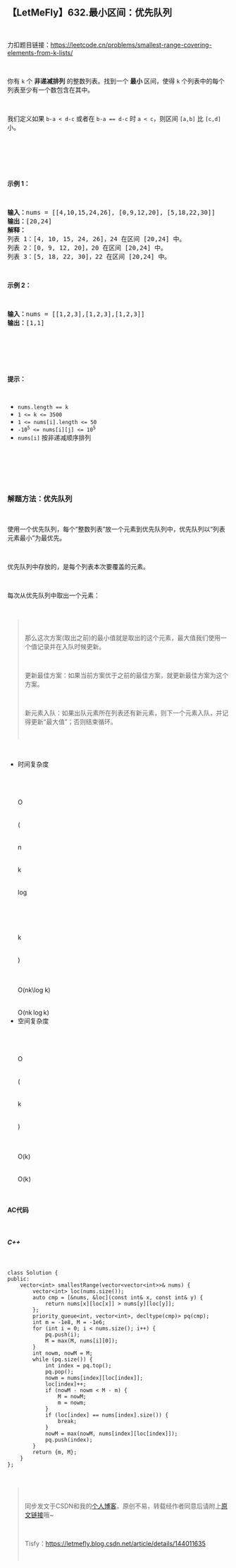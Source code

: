 <h2><a id="LetMeFly632_1"></a>【LetMeFly】632.最小区间：优先队列</h2> <br><p>力扣题目链接：<a href="https://leetcode.cn/problems/smallest-range-covering-elements-from-k-lists/" rel="nofollow">https://leetcode.cn/problems/smallest-range-covering-elements-from-k-lists/</a></p> <br><p>你有 <code>k</code> 个 <strong>非递减排列</strong> 的整数列表。找到一个 <strong>最小 </strong>区间，使得 <code>k</code> 个列表中的每个列表至少有一个数包含在其中。</p> <br><p>我们定义如果 <code>b-a < d-c</code> 或者在 <code>b-a == d-c</code> 时 <code>a < c</code>，则区间 <code>[a,b]</code> 比 <code>[c,d]</code> 小。</p> <br><p> </p> <br><p><strong>示例 1：</strong></p> <br><pre><strong>输入：</strong>nums = [[4,10,15,24,26], [0,9,12,20], [5,18,22,30]]<br><strong>输出：</strong>[20,24]<br><strong>解释：</strong> <br>列表 1：[4, 10, 15, 24, 26]，24 在区间 [20,24] 中。<br>列表 2：[0, 9, 12, 20]，20 在区间 [20,24] 中。<br>列表 3：[5, 18, 22, 30]，22 在区间 [20,24] 中。<br></pre> <br><p><strong>示例 2：</strong></p> <br><pre><strong>输入：</strong>nums = [[1,2,3],[1,2,3],[1,2,3]]<br><strong>输出：</strong>[1,1]<br></pre> <br><p> </p> <br><p><strong>提示：</strong></p> <br><ul><li><code>nums.length == k</code></li><li><code>1 <= k <= 3500</code></li><li><code>1 <= nums[i].length <= 50</code></li><li><code>-10<sup>5</sup> <= nums[i][j] <= 10<sup>5</sup></code></li><li><code>nums[i]</code> 按非递减顺序排列</li></ul> <br><p> </p> <br><h3><a id="_45"></a>解题方法：优先队列</h3> <br><p>使用一个优先队列，每个“整数列表”放一个元素到优先队列中，优先队列以“列表元素最小”为最优先。</p> <br><p>优先队列中存放的，是每个列表本次要覆盖的元素。</p> <br><p>每次从优先队列中取出一个元素：</p> <br><blockquote> <br> <p>那么这次方案(取出之前)的最小值就是取出的这个元素，最大值我们使用一个值记录并在入队时候更新。</p> <br> <p>更新最佳方案：如果当前方案优于之前的最佳方案，就更新最佳方案为这个方案。</p> <br> <p>新元素入队：如果出队元素所在列表还有新元素，则下一个元素入队，并记得更新“最大值”；否则结束循环。</p> <br></blockquote> <br><ul><li>时间复杂度<span class="katex--inline"><span class="katex"><span class="katex-mathml"> <br>      <br>       <br>        <br>        <br>          O <br>         <br>        <br>          ( <br>         <br>        <br>          n <br>         <br>        <br>          k <br>         <br>        <br>          log <br>         <br>        <br>          ⁡ <br>         <br>        <br>          k <br>         <br>        <br>          ) <br>         <br>        <br>       <br>         O(nk\log k) <br>        <br>       <br>     </span><span class="katex-html"><span class="base"><span class="strut" style="height: 1em; vertical-align: -0.25em;"></span><span class="mord mathnormal" style="margin-right: 0.0278em;">O</span><span class="mopen">(</span><span class="mord mathnormal" style="margin-right: 0.0315em;">nk</span><span class="mspace" style="margin-right: 0.1667em;"></span><span class="mop">lo<span style="margin-right: 0.0139em;">g</span></span><span class="mspace" style="margin-right: 0.1667em;"></span><span class="mord mathnormal" style="margin-right: 0.0315em;">k</span><span class="mclose">)</span></span></span></span></span></li><li>空间复杂度<span class="katex--inline"><span class="katex"><span class="katex-mathml"> <br>      <br>       <br>        <br>        <br>          O <br>         <br>        <br>          ( <br>         <br>        <br>          k <br>         <br>        <br>          ) <br>         <br>        <br>       <br>         O(k) <br>        <br>       <br>     </span><span class="katex-html"><span class="base"><span class="strut" style="height: 1em; vertical-align: -0.25em;"></span><span class="mord mathnormal" style="margin-right: 0.0278em;">O</span><span class="mopen">(</span><span class="mord mathnormal" style="margin-right: 0.0315em;">k</span><span class="mclose">)</span></span></span></span></span></li></ul> <br><h4><a id="AC_62"></a>AC代码</h4> <br><h5><a id="C_64"></a>C++</h5> <br><pre><code class="prism language-cpp"><span class="token keyword">class</span> <span class="token class-name">Solution</span> <span class="token punctuation">{<!-- --></span><br><span class="token keyword">public</span><span class="token operator">:</span><br>    vector<span class="token operator"><</span><span class="token keyword">int</span><span class="token operator">></span> <span class="token function">smallestRange</span><span class="token punctuation">(</span>vector<span class="token operator"><</span>vector<span class="token operator"><</span><span class="token keyword">int</span><span class="token operator">>></span><span class="token operator">&</span> nums<span class="token punctuation">)</span> <span class="token punctuation">{<!-- --></span><br>        vector<span class="token operator"><</span><span class="token keyword">int</span><span class="token operator">></span> <span class="token function">loc</span><span class="token punctuation">(</span>nums<span class="token punctuation">.</span><span class="token function">size</span><span class="token punctuation">(</span><span class="token punctuation">)</span><span class="token punctuation">)</span><span class="token punctuation">;</span><br>        <span class="token keyword">auto</span> cmp <span class="token operator">=</span> <span class="token punctuation">[</span><span class="token operator">&</span>nums<span class="token punctuation">,</span> <span class="token operator">&</span>loc<span class="token punctuation">]</span><span class="token punctuation">(</span><span class="token keyword">const</span> <span class="token keyword">int</span><span class="token operator">&</span> x<span class="token punctuation">,</span> <span class="token keyword">const</span> <span class="token keyword">int</span><span class="token operator">&</span> y<span class="token punctuation">)</span> <span class="token punctuation">{<!-- --></span><br>            <span class="token keyword">return</span> nums<span class="token punctuation">[</span>x<span class="token punctuation">]</span><span class="token punctuation">[</span>loc<span class="token punctuation">[</span>x<span class="token punctuation">]</span><span class="token punctuation">]</span> <span class="token operator">></span> nums<span class="token punctuation">[</span>y<span class="token punctuation">]</span><span class="token punctuation">[</span>loc<span class="token punctuation">[</span>y<span class="token punctuation">]</span><span class="token punctuation">]</span><span class="token punctuation">;</span><br>        <span class="token punctuation">}</span><span class="token punctuation">;</span><br>        priority_queue<span class="token operator"><</span><span class="token keyword">int</span><span class="token punctuation">,</span> vector<span class="token operator"><</span><span class="token keyword">int</span><span class="token operator">></span><span class="token punctuation">,</span> <span class="token keyword">decltype</span><span class="token punctuation">(</span>cmp<span class="token punctuation">)</span><span class="token operator">></span> <span class="token function">pq</span><span class="token punctuation">(</span>cmp<span class="token punctuation">)</span><span class="token punctuation">;</span><br>        <span class="token keyword">int</span> m <span class="token operator">=</span> <span class="token operator">-</span><span class="token number">1e8</span><span class="token punctuation">,</span> M <span class="token operator">=</span> <span class="token operator">-</span><span class="token number">1e6</span><span class="token punctuation">;</span><br>        <span class="token keyword">for</span> <span class="token punctuation">(</span><span class="token keyword">int</span> i <span class="token operator">=</span> <span class="token number">0</span><span class="token punctuation">;</span> i <span class="token operator"><</span> nums<span class="token punctuation">.</span><span class="token function">size</span><span class="token punctuation">(</span><span class="token punctuation">)</span><span class="token punctuation">;</span> i<span class="token operator">++</span><span class="token punctuation">)</span> <span class="token punctuation">{<!-- --></span><br>            pq<span class="token punctuation">.</span><span class="token function">push</span><span class="token punctuation">(</span>i<span class="token punctuation">)</span><span class="token punctuation">;</span><br>            M <span class="token operator">=</span> <span class="token function">max</span><span class="token punctuation">(</span>M<span class="token punctuation">,</span> nums<span class="token punctuation">[</span>i<span class="token punctuation">]</span><span class="token punctuation">[</span><span class="token number">0</span><span class="token punctuation">]</span><span class="token punctuation">)</span><span class="token punctuation">;</span><br>        <span class="token punctuation">}</span><br>        <span class="token keyword">int</span> nowm<span class="token punctuation">,</span> nowM <span class="token operator">=</span> M<span class="token punctuation">;</span><br>        <span class="token keyword">while</span> <span class="token punctuation">(</span>pq<span class="token punctuation">.</span><span class="token function">size</span><span class="token punctuation">(</span><span class="token punctuation">)</span><span class="token punctuation">)</span> <span class="token punctuation">{<!-- --></span><br>            <span class="token keyword">int</span> index <span class="token operator">=</span> pq<span class="token punctuation">.</span><span class="token function">top</span><span class="token punctuation">(</span><span class="token punctuation">)</span><span class="token punctuation">;</span><br>            pq<span class="token punctuation">.</span><span class="token function">pop</span><span class="token punctuation">(</span><span class="token punctuation">)</span><span class="token punctuation">;</span><br>            nowm <span class="token operator">=</span> nums<span class="token punctuation">[</span>index<span class="token punctuation">]</span><span class="token punctuation">[</span>loc<span class="token punctuation">[</span>index<span class="token punctuation">]</span><span class="token punctuation">]</span><span class="token punctuation">;</span><br>            loc<span class="token punctuation">[</span>index<span class="token punctuation">]</span><span class="token operator">++</span><span class="token punctuation">;</span><br>            <span class="token keyword">if</span> <span class="token punctuation">(</span>nowM <span class="token operator">-</span> nowm <span class="token operator"><</span> M <span class="token operator">-</span> m<span class="token punctuation">)</span> <span class="token punctuation">{<!-- --></span><br>                M <span class="token operator">=</span> nowM<span class="token punctuation">;</span><br>                m <span class="token operator">=</span> nowm<span class="token punctuation">;</span><br>            <span class="token punctuation">}</span><br>            <span class="token keyword">if</span> <span class="token punctuation">(</span>loc<span class="token punctuation">[</span>index<span class="token punctuation">]</span> <span class="token operator">==</span> nums<span class="token punctuation">[</span>index<span class="token punctuation">]</span><span class="token punctuation">.</span><span class="token function">size</span><span class="token punctuation">(</span><span class="token punctuation">)</span><span class="token punctuation">)</span> <span class="token punctuation">{<!-- --></span><br>                <span class="token keyword">break</span><span class="token punctuation">;</span><br>            <span class="token punctuation">}</span><br>            nowM <span class="token operator">=</span> <span class="token function">max</span><span class="token punctuation">(</span>nowM<span class="token punctuation">,</span> nums<span class="token punctuation">[</span>index<span class="token punctuation">]</span><span class="token punctuation">[</span>loc<span class="token punctuation">[</span>index<span class="token punctuation">]</span><span class="token punctuation">]</span><span class="token punctuation">)</span><span class="token punctuation">;</span><br>            pq<span class="token punctuation">.</span><span class="token function">push</span><span class="token punctuation">(</span>index<span class="token punctuation">)</span><span class="token punctuation">;</span><br>        <span class="token punctuation">}</span><br>        <span class="token keyword">return</span> <span class="token punctuation">{<!-- --></span>m<span class="token punctuation">,</span> M<span class="token punctuation">}</span><span class="token punctuation">;</span><br>    <span class="token punctuation">}</span><br><span class="token punctuation">}</span><span class="token punctuation">;</span><br></code></pre> <br><blockquote> <br> <p>同步发文于CSDN和我的<a href="https://blog.letmefly.xyz/" rel="nofollow">个人博客</a>，原创不易，转载经作者同意后请附上<a href="https://blog.letmefly.xyz/2024/11/24/LeetCode%200632.%E6%9C%80%E5%B0%8F%E5%8C%BA%E9%97%B4/" rel="nofollow">原文链接</a>哦~</p> <br> <p>Tisfy：<a href="https://letmefly.blog.csdn.net/article/details/144011635" rel="nofollow">https://letmefly.blog.csdn.net/article/details/144011635</a></p> <br></blockquote>